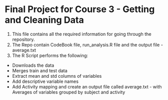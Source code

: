 
# Final Project for Course 3 - Getting and Cleaning Data
1. This file contains all the required information for going through the repository. 
2. The Repo contain CodeBook file, run_analysis.R file and the output file - average.txt
3. The R Script performs the following:
* Downloads the data
* Merges train and test data
* Extract mean and std columns of variables
* Add descriptive variable names
* Add Activity mapping and create an output file called average.txt - with Averages of variables grouped by subject and activity

